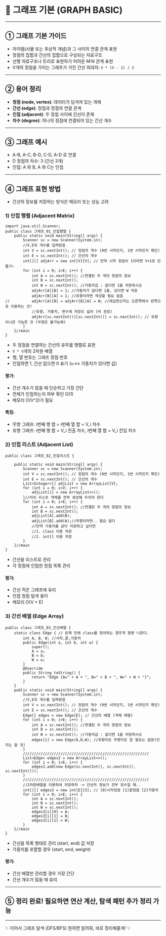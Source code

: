 # 🔹 그래프 기본 (GRAPH BASIC)

---

## ① **그래프 기본 가이드**

- 아이템(사물 또는 추상적 개념)과 그 사이의 연결 관계 표현
- 정점의 집합과 간선의 집합으로 구성되는 자료구조
- 선형 자료구조나 트리로 표현하기 어려운 M:N 관계 표현
- V개의 정점을 가지는 그래프가 가진 간선 최대치: `V * (V - 1) / 2`

---

## ② **용어 정리**

- **정점 (node, vertex)**: 데이터가 담겨져 있는 개체
- **간선 (edge)**: 정점과 정점의 연결 관계
- **인접 (adjacent)**: 두 정점 사이에 간선이 존재
- **차수 (degree)**: 하나의 정점에 연결되어 있는 간선 개수

---

## ③ **그래프 예시**

- A-B, A-C, B-D, C-D, A-D 로 연결
- D 정점의 차수: 3 (간선 3개)
- 인접: A 와 B, A 와 C는 인접

---

## ④ **그래프 표현 방법**

- 간선의 정보를 저장하는 방식은 메모리 또는 성능 고려

### 1) **인접 행렬 (Adjacent Matrix)**
```
import java.util.Scanner;
public class 그래프_01_인접행렬 {
	public static void main(String[] args) {
		Scanner sc = new Scanner(System.in);
		//V,E의 개수를 입력받음
		int V = sc.nextInt(); // 정점의 개수 (0번 시작인지, 1번 시작인지 확인)
		int E = sc.nextInt(); // 간선의 개수
		int[][] adjArr = new int[V][V]; // 만약 시작 정점이 1이라면 V+1로 만들기~
		for (int i = 0; i<E; i++) {
			int A = sc.nextInt(); //연결된 두 개의 정점의 정보
			int B = sc.nextInt(); 
			int W = sc.nextInt(); //가중치값 : 없다면 1을 저장하시오
			adjArr[A][B] = 1; //가중치가 없다면 1을, 있다면 W 저장
			adjArr[B][A] = 1; //유향이라면 작성할 필요 없음
//			adjArr[A][B] = adjArr[B][A] = W; //대입연산자는 오른쪽에서 왼쪽으로 이동하는 것!
			//유향, 가중치, 변수에 저장도 싫어 (비 권장)
			adjArr[sc.nextInt()][sc.nextInt()] = sc.nextInt(); // 유향이니깐 가능한 것 (무향은 불가능해)
		}
	}//main
}
```

- 두 정점을 연결하는 간선의 유무를 행렬로 표현
- `V * V`개의 2차원 배열
- 행, 열 번호는 그래프 정점 번호
- 인접하면 1, 간선 없으면 0 표기 (u->v 가중치가 있다면 값)

#### 평가:
- 간선 개수가 많을 때 단순하고 가장 간단
- 전체가 인접하는지 여부 확인 O(1)
- 메모리 O(V^2)가 필요

#### 특징:
- 무향 그래프: i번째 행 합 = i번째 열 합 = V_i 차수
- 유향 그래프: i번째 행 합 = V_i 진출 차수, i번째 열 합 = V_i 진입 차수

### 2) **인접 리스트 (Adjacent List)**
```
public class 그래프_02_인접리스트 {

	public static void main(String[] args) {
		Scanner sc = new Scanner(System.in);
		int V = sc.nextInt(); // 정점의 개수 (0번 시작인지, 1번 시작인지 확인)
		int E = sc.nextInt(); // 간선의 개수
		List<Integer>[] adjList = new ArrayList[V];
		for (int i = 0; i<V; i++) {
			adjList[i] = new ArrayList<>();
		}//미리 리스트 객체를 전부 생성해 두어야 한다
		for (int i = 0; i<E; i++) {
			int A = sc.nextInt(); //연결된 두 개의 정점의 정보
			int B = sc.nextInt(); 
			adjList[A].add(B);
			adjList[B].add(A);//무향이라면.. 필요 없다
			//만약 가중치를 같이 저장하고 싶다면
			//1. class 이용 저장
			//2. int[] 이용 저장
		}
	}//main
}
```

- 간선을 리스트로 관리
- 각 정점에 인접한 정점 목록 관리

#### 평가:
- 간선 적은 그래프에 유리
- 인접 정점 탐색 용이
- 메모리 O(V + E)

### 3) **간선 배열 (Edge Array)**
```
public class 그래프_03_간선배열 {
	static class Edge {	// 문제 안에 class를 정의하는 경우게 왕왕 나온다.
		int A, B, W; //시작,끝,가중치
		public Edge(int a, int b, int w) {
			super();
			A = a;
			B = b;
			W = w;
		}
		@Override
		public String toString() {
			return "Edge [A=" + A + ", B=" + B + ", W=" + W + "]";
		}
	}	
	public static void main(String[] args) {
		Scanner sc = new Scanner(System.in);
		//V,E의 개수를 입력받음
		int V = sc.nextInt(); // 정점의 개수 (0번 시작인지, 1번 시작인지 확인)
		int E = sc.nextInt(); // 간선의 개수
		Edge[] edges = new Edge[E]; // 간선의 배열 (객체 배열)
		for (int i = 0; i<E; i++) {
			int A = sc.nextInt(); //연결된 두 개의 정점의 정보
			int B = sc.nextInt(); 
			int W = sc.nextInt(); //가중치값 : 없다면 1을 저장하시오
			edges[i] = new Edge(A,B,W); //유향이든 무향이든 알 필요는 없음(인지는 할 것)
		}
		/////////////////////////////////////////////////////////
		List<Edge> edges2 = new ArrayList<>();
		for (int i = 0; i<E; i++) {
			edges2.add(new Edge(sc.nextInt(), sc.nextInt(), sc.nextInt()));
		}
		/////////////////////////////////////////////////////////
		//2차원배열을 이용하여 저장하자 -> 간선의 정보가 전부 정수일 때..
		int[][] edges3 = new int[E][3]; // [0]시작정점 [1]끝정점 [2]가중치
		for (int i = 0; i<E; i++) {
			int A = sc.nextInt();
			int B = sc.nextInt();
			int W = sc.nextInt();
			edges3[i][0] = A;
			edges3[i][1] = B;
			edges3[i][2] = W;
		}
	}//main
}
```

- 간선을 목록 형태로 관리 (start, end) 값 저장
- 가중치를 포함할 경우 (start, end, weight)

#### 평가:
- 간선 배열만 관리할 경우 가장 간단
- 간선 개수가 많을 때 유리

---

## ⑤ **정리 완료! 필요하면 연산 계산, 탐색 패턴 추가 정리 가능**

---

✨ 이어서 그래프 탐색 (DFS/BFS) 원하면 알려줘, 바로 정리해줄게! ✨

